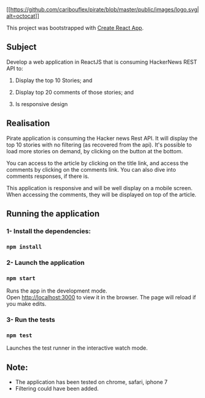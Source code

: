[[https://github.com/caribouflex/pirate/blob/master/public/images/logo.svg|alt=octocat]]

This project was bootstrapped with [Create React App](https://github.com/facebook/create-react-app).

## Subject

Develop a web application in ReactJS that is consuming HackerNews REST API to:

1. Display the top 10 Stories; and

2. Display top 20 comments of those stories; and

3. Is responsive design

## Realisation

Pirate application is consuming the Hacker news Rest API. It will display the top 10 stories with no filtering (as recovered from the api). It's possible to load more stories on demand, by clicking on the button at the bottom.

You can access to the article by clicking on the title link, and access the comments by clicking on the comments link. You can also dive into comments responses, if there is.

This application is responsive and will be well display on a mobile screen. When accessing the comments, they will be displayed on top of the article.

## Running the application

### **1- Install the dependencies:**

### `npm install`

### **2- Launch the application**

### `npm start`

Runs the app in the development mode.<br>
Open [http://localhost:3000](http://localhost:3000) to view it in the browser.
The page will reload if you make edits.<br>

### **3- Run the tests**

### `npm test`

Launches the test runner in the interactive watch mode.<br>

## Note:

- The application has been tested on chrome, safari, iphone 7
- Filtering could have been added.
